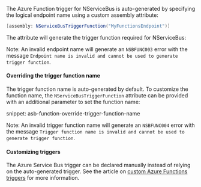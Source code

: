 The Azure Function trigger for NServiceBus is auto-generated by specifying the logical endpoint name using a custom assembly attribute:

```csharp
[assembly: NServiceBusTriggerFunction("MyFunctionsEndpoint")]
```

The attribute will generate the trigger function required for NServiceBus:

Note: An invalid endpoint name will generate an `NSBFUNC003` error with the message `Endpoint name is invalid and cannot be used to generate trigger function`.

#### Overriding the trigger function name

The trigger function name is auto-generated by default. To customize the function name, the `NServiceBusTriggerFunction` attribute can be provided with an additional parameter to set the function name:

snippet: asb-function-override-trigger-function-name

Note: An invalid trigger function name will generate an `NSBFUNC004` error with the message `Trigger function name is invalid and cannot be used to generate trigger function`.

#### Customizing triggers

The Azure Service Bus trigger can be declared manually instead of relying on the auto-generated trigger. See the article on [custom Azure Functions triggers](/nservicebus/hosting/azure-functions-service-bus/custom-triggers.md) for more information.

